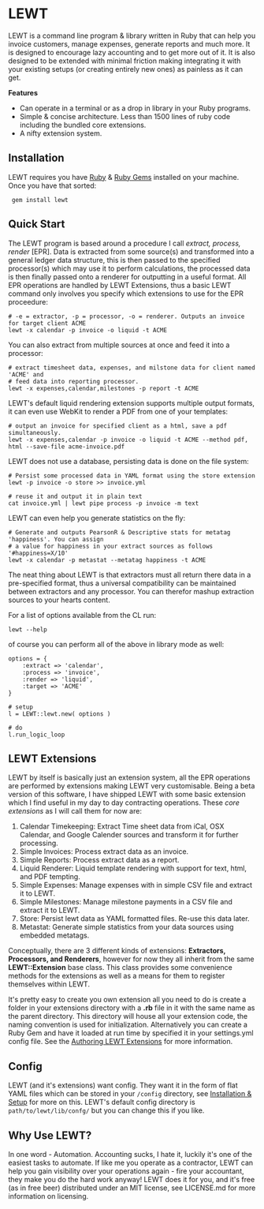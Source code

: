 # LEWT

LEWT is a command line program & library written in Ruby that can help you invoice customers, manage expenses, generate reports and much more. It is designed to encourage lazy accounting and to get more out of it. It is also designed to be extended with minimal friction making integrating it with your existing setups (or creating entirely new ones) as painless as it can get.

**Features**

- Can operate in a terminal or as a drop in library in your Ruby programs.
- Simple & concise architecture. Less than 1500 lines of ruby code including the bundled core extensions.
- A nifty extension system.

## Installation

LEWT requires you have [Ruby](https://www.ruby-lang.org/en/) & [Ruby Gems](https://rubygems.org) installed on your machine. Once you have that sorted:

```
 gem install lewt
```

## Quick Start

The LEWT program is based around a procedure I call *extract, process, render* [EPR]. Data is extracted from some source(s) and transformed into a general ledger data structure, this is then passed to the specified processor(s) which may use it to perform calculations, the processed data is then finally passed onto a renderer for outputting in a useful format. All EPR operations are handled by LEWT Extensions, thus a basic LEWT command only involves you specify which extensions to use for the EPR proceedure:

```
# -e = extractor, -p = processor, -o = renderer. Outputs an invoice for target client ACME
lewt -x calendar -p invoice -o liquid -t ACME
```

You can also extract from multiple sources at once and feed it into a processor:

```
# extract timesheet data, expenses, and milstone data for client named 'ACME' and
# feed data into reporting processor.
lewt -x expenses,calendar,milestones -p report -t ACME
```

LEWT's default liquid rendering extension supports multiple output formats, it can even use WebKit to render a PDF from one of your templates:

```
# output an invoice for specified client as a html, save a pdf simultaneously.
lewt -x expenses,calendar -p invoice -o liquid -t ACME --method pdf, html --save-file acme-invoice.pdf
```

LEWT does not use a database, persisting data is done on the file system:

```
# Persist some processed data in YAML format using the store extension
lewt -p invoice -o store >> invoice.yml

# reuse it and output it in plain text
cat invoice.yml | lewt pipe process -p invoice -m text
```

LEWT can even help you generate statistics on the fly:

```
# Generate and outputs PearsonR & Descriptive stats for metatag 'happiness'. You can assign
# a value for happiness in your extract sources as follows '#happiness=X/10'
lewt -x calendar -p metastat --metatag happiness -t ACME

```

The neat thing about LEWT is that extractors must all return there data in a pre-specified format, thus a universal compatibility can be maintained between extractors and any processor. You can therefor mashup extraction sources to your hearts content.

For a list of options available from the CL run:

```
lewt --help
```

of course you can perform all of the above in library mode as well:

```
options = {
	:extract => 'calendar',
	:process => 'invoice',
	:render => 'liquid',
	:target => 'ACME'
}

# setup
l = LEWT::lewt.new( options )

# do
l.run_logic_loop

```

## LEWT Extensions

LEWT by itself is basically just an extension system, all the EPR operations are performed by extensions making LEWT very customisable. Being a beta version of this software, I have shipped LEWT with some basic extension which I find useful in my day to day contracting operations. These *core extensions* as I will call them for now are:

1. Calendar Timekeeping: Extract Time sheet data from iCal, OSX Calendar, and Google Calender sources and transform it for further processing.
2. Simple Invoices: Process extract data as an invoice.
3. Simple Reports: Process extract data as a report.
4. Liquid Renderer: Liquid template rendering with support for text, html, and PDF tempting.
5. Simple Expenses: Manage expenses with in simple CSV file and extract it to LEWT.
6. Simple Milestones: Manage milestone payments in a CSV file and extract it to LEWT.
7. Store: Persist lewt data as YAML formatted files. Re-use this data later.
8. Metastat: Generate simple statistics from your data sources using embedded metatags.

Conceptually, there are 3 different kinds of extensions: **Extractors, Processors, and Renderers**, however for now they all inherit from the same **LEWT::Extension** base class. This class provides some convenience methods for the extensions as well as a means for them to register themselves within LEWT.

It's pretty easy to create you own extension all you need to do is create a folder in your extensions directory with a **.rb** file in it with the same name as the parent directory. This directory will house all your extension code, the naming convention is used for initialization. Alternatively you can create a Ruby Gem and have it loaded at run time by specified it in your settings.yml config file. See the [Authoring LEWT Extensions](https://github.com/jdwije/LEWT/wiki/3-Creating-Extensions-for-LEWT) for more information.


## Config

LEWT (and it's extensions) want config. They want it in the form of flat YAML files which can be stored in your ```/config``` directory, see [Installation & Setup](https://github.com/jdwije/LEWT/wiki/2-Installation-&-Setup) for more on this. LEWT's default config directory is ```path/to/lewt/lib/confg/``` but you can change this if you like.

## Why Use LEWT?

In one word - Automation. Accounting sucks, I hate it, luckily it's one of the easiest tasks to automate. If like me you operate as a contractor, LEWT can help you gain visibility over your operations again - fire your accountant, they make you do the hard work anyway! LEWT does it for you, and it's free (as in free beer) distributed under an MIT license, see LICENSE.md for more information on licensing.

















